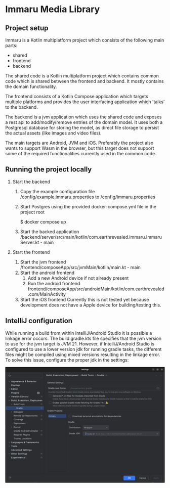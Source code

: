 # Immaru Media Library

## Project setup

Immaru is a Kotlin multiplatform project which consists of the following main parts:

* shared
* frontend
* backend

The shared code is a Kotlin multiplatform project which contains common code which is shared between the frontend and backend. It mostly contains the domain functionality.

The frontend consists of a Kotlin Compose application which targets multiple platforms and provides the user interfacing application which 'talks' to the backend.

The backend is a jvm application which uses the shared code and exposes a rest api to add/modify/remove entries of the domain model.
It uses both a Postgresql database for storing the model, as direct file storage to persist the actual assets (like images and video files).

The main targets are Android, JVM and iOS. Preferably the project also wants to support Wasm in the browser, but this target does not support some of the required functionalities currently used in the common code.

## Running the project locally

1. Start the backend 
   1. Copy the example configuration file /config/example.immaru.properties to /config/immaru.properties
   2. Start Postgres using the provided docker-compose.yml file in the project root

       $ docker compose up

   3. Start the backed application /backend/server/src/main/kotlin/com.earthrevealed.immaru.ImmaruServer.kt - main

2. Start the frontend
   1. Start the jvm frontend /frontend/composeApp/src/jvmMain/kotlin/main.kt - main
   2. Start the android frontend
      1. Add a new Android device if not already present
      2. Run the android frontend frontend/composeApp/src/androidMain/kotlin/com.earthrevealed.com/MainActivity
   3. Start the iOS frontend
    Currently this is not tested yet because development does not have a Apple device for building/testing this.

## IntelliJ configuration

While running a build from within IntelliJ/Android Studio it is possible a linkage error occurs.
The build.gradle.kts file specifies that the jvm version to use for the jvm target is JVM 21.
However, if IntelliJ/Android Studio is configured to use a lower version jdk for running gradle tasks,
the different files might be compiled using mixed versions resulting in the linkage error.
To solve this issue, configure the proper jdk in the settings:

![Settings](docs/images/settings-build-gradle.png)